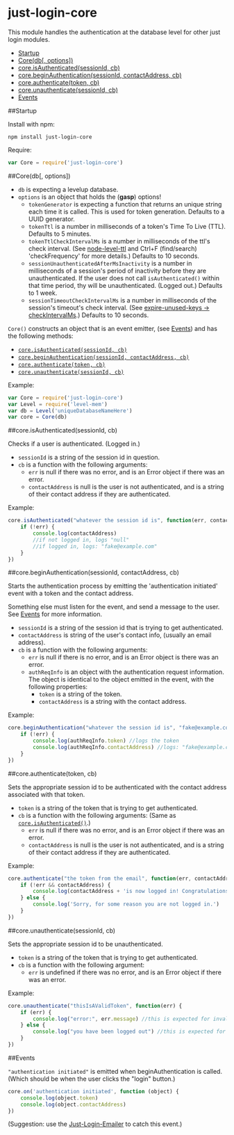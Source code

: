 just-login-core
===============

This module handles the authentication at the database level for other just login modules.

- [Startup](#startup)
- [Core(db[, options])](#coredb-options)
- [core.isAuthenticated(sessionId, cb)](#coreisauthenticatedsessionid-cb)
- [core.beginAuthentication(sessionId, contactAddress, cb)](#corebeginauthenticationsessionid-contactaddress-cb)
- [core.authenticate(token, cb)](#coreauthenticatetoken-cb)
- [core.unauthenticate(sessionId, cb)](#coreunauthenticatesessionid-cb)
- [Events](#events)

##Startup

Install with npm:

	npm install just-login-core

Require:

```js
var Core = require('just-login-core')
```
	
##Core(db[, options])

- `db` is expecting a levelup database.
- `options` is an object that holds the (**gasp**) options!
	- `tokenGenerator` is expecting a function that returns an unique string each time it is called. This is used for token generation. Defaults to a UUID generator.
	- `tokenTtl` is a number in milliseconds of a token's Time To Live (TTL). Defaults to 5 minutes.
	- `tokenTtlCheckIntervalMs` is a number in milliseconds of the ttl's check interval. (See [node-level-ttl](https://github.com/rvagg/node-level-ttl) and Ctrl+F (find/search) 'checkFrequency' for more details.) Defaults to 10 seconds.
	- `sessionUnauthenticatedAfterMsInactivity` is a number in milliseconds of a session's period of inactivity before they are unauthenticated. If the user does not call `isAuthenticated()` within that time period, thy will be unauthenticated. (Logged out.) Defaults to 1 week.
	- `sessionTimeoutCheckIntervalMs` is a number in milliseconds of the session's timeout's check interval. (See [expire-unused-keys -> checkIntervalMs](https://github.com/tehshrike/expire-unused-keys#timeoutms-db-checkintervalms).) Defaults to 10 seconds.

`Core()` constructs an object that is an event emitter, (see [Events](#events)) and has the following methods:

- [`core.isAuthenticated(sessionId, cb)`](#coreisauthenticatedsessionid-cb)
- [`core.beginAuthentication(sessionId, contactAddress, cb)`](#corebeginauthenticationsessionid-contactaddress-cb)
- [`core.authenticate(token, cb)`](#coreauthenticatetoken-cb)
- [`core.unauthenticate(sessionId, cb)`](#coreunauthenticatesessionid-cb)

Example:

```js
var Core = require('just-login-core')
var Level = require('level-mem')
var db = Level('uniqueDatabaseNameHere')
var core = Core(db)
```

##core.isAuthenticated(sessionId, cb)

Checks if a user is authenticated. (Logged in.)

- `sessionId` is a string of the session id in question.
- `cb` is a function with the following arguments:
	- `err` is null if there was no error, and is an Error object if there was an error.
	- `contactAddress` is null is the user is not authenticated, and is a string of their contact address if they are authenticated.

Example:

```js
core.isAuthenticated("whatever the session id is", function(err, contactAddress) {
	if (!err) {
		console.log(contactAddress)
		//if not logged in, logs "null"
		//if logged in, logs: "fake@example.com"
	}
})
```

##core.beginAuthentication(sessionId, contactAddress, cb)

Starts the authentication process by emitting the 'authentication initiated' event with a token and the contact address.

Something else must listen for the event, and send a message to the user. See [Events](#events) for more information.

- `sessionId` is a string of the session id that is trying to get authenticated.
- `contactAddress` is string of the user's contact info, (usually an email address).
- `cb` is a function with the following arguments:
	- `err` is null if there is no error, and is an Error object is there was an error.
	- `authReqInfo` is an object with the authentication request information. The object is identical to the object emitted in the event, with the following properties:
		- `token` is a string of the token.
		- `contactAddress` is a string with the contact address.

Example:

```js
core.beginAuthentication("whatever the session id is", "fake@example.com", function (err, authReqInfo) {
	if (!err) {
		console.log(authReqInfo.token) //logs the token
		console.log(authReqInfo.contactAddress) //logs: "fake@example.com"
	}
})
```

##core.authenticate(token, cb)

Sets the appropriate session id to be authenticated with the contact address associated with that token.

- `token` is a string of the token that is trying to get authenticated.
- `cb` is a function with the following arguments: (Same as [`core.isAuthenticated()`](#coreisauthenticatedsessionid-cb).)
	- `err` is null if there was no error, and is an Error object if there was an error.
	- `contactAddress` is null is the user is not authenticated, and is a string of their contact address if they are authenticated.

Example:

```js
core.authenticate("the token from the email", function(err, contactAddress) {
	if (!err && contactAddress) {
		console.log(contactAddress + 'is now logged in! Congratulations!')
	} else {
		console.log('Sorry, for some reason you are not logged in.')
	}
})
```

##core.unauthenticate(sessionId, cb)

Sets the appropriate session id to be unauthenticated.

- `token` is a string of the token that is trying to get authenticated.
- `cb` is a function with the following argument:
	- `err` is undefined if there was no error, and is an Error object if there was an error.

Example:

```js
core.unauthenticate("thisIsAValidToken", function(err) {
	if (err) {
		console.log("error:", err.message) //this is expected for invalid tokens (not previously logged in)
	} else {
		console.log("you have been logged out") //this is expected for valid tokens (previously logged in)
	}
})
```

##Events

`"authentication initiated"` is emitted when beginAuthentication is called. (Which should be when the user clicks the "login" button.)

```js
core.on('authentication initiated', function (object) {
	console.log(object.token)
	console.log(object.contactAddress)
})
```

(Suggestion: use the [Just-Login-Emailer](https://github.com/coding-in-the-wild/just-login-emailer) to catch this event.)
